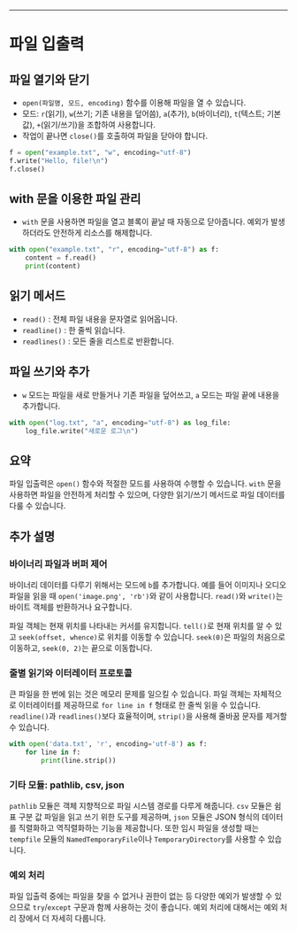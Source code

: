 ---

# 파일 입출력

## 파일 열기와 닫기

- `open(파일명, 모드, encoding)` 함수를 이용해 파일을 열 수 있습니다.
- 모드: `r`(읽기), `w`(쓰기; 기존 내용을 덮어씀), `a`(추가), `b`(바이너리), `t`(텍스트; 기본값), `+`(읽기/쓰기)을 조합하여 사용합니다.
- 작업이 끝나면 `close()`를 호출하여 파일을 닫아야 합니다.

```python
f = open("example.txt", "w", encoding="utf-8")
f.write("Hello, file!\n")
f.close()
```

## with 문을 이용한 파일 관리

- `with` 문을 사용하면 파일을 열고 블록이 끝날 때 자동으로 닫아줍니다. 예외가 발생하더라도 안전하게 리소스를 해제합니다.

```python
with open("example.txt", "r", encoding="utf-8") as f:
    content = f.read()
    print(content)
```

## 읽기 메서드

- `read()` : 전체 파일 내용을 문자열로 읽어옵니다.
- `readline()` : 한 줄씩 읽습니다.
- `readlines()` : 모든 줄을 리스트로 반환합니다.

## 파일 쓰기와 추가

- `w` 모드는 파일을 새로 만들거나 기존 파일을 덮어쓰고, `a` 모드는 파일 끝에 내용을 추가합니다.

```python
with open("log.txt", "a", encoding="utf-8") as log_file:
    log_file.write("새로운 로그\n")
```

## 요약

파일 입출력은 `open()` 함수와 적절한 모드를 사용하여 수행할 수 있습니다. `with` 문을 사용하면 파일을 안전하게 처리할 수 있으며, 다양한 읽기/쓰기 메서드로 파일 데이터를 다룰 수 있습니다.

## 추가 설명

### 바이너리 파일과 버퍼 제어

바이너리 데이터를 다루기 위해서는 모드에 `b`를 추가합니다. 예를 들어 이미지나 오디오 파일을 읽을 때 `open('image.png', 'rb')`와 같이 사용합니다. `read()`와 `write()`는 바이트 객체를 반환하거나 요구합니다.

파일 객체는 현재 위치를 나타내는 커서를 유지합니다. `tell()`로 현재 위치를 알 수 있고 `seek(offset, whence)`로 위치를 이동할 수 있습니다. `seek(0)`은 파일의 처음으로 이동하고, `seek(0, 2)`는 끝으로 이동합니다.

### 줄별 읽기와 이터레이터 프로토콜

큰 파일을 한 번에 읽는 것은 메모리 문제를 일으킬 수 있습니다. 파일 객체는 자체적으로 이터레이터를 제공하므로 `for line in f` 형태로 한 줄씩 읽을 수 있습니다. `readline()`과 `readlines()`보다 효율적이며, `strip()`을 사용해 줄바꿈 문자를 제거할 수 있습니다.

```python
with open('data.txt', 'r', encoding='utf-8') as f:
    for line in f:
        print(line.strip())
```

### 기타 모듈: pathlib, csv, json

`pathlib` 모듈은 객체 지향적으로 파일 시스템 경로를 다루게 해줍니다. `csv` 모듈은 쉼표 구분 값 파일을 읽고 쓰기 위한 도구를 제공하며, `json` 모듈은 JSON 형식의 데이터를 직렬화하고 역직렬화하는 기능을 제공합니다. 또한 임시 파일을 생성할 때는 `tempfile` 모듈의 `NamedTemporaryFile`이나 `TemporaryDirectory`를 사용할 수 있습니다.

### 예외 처리

파일 입출력 중에는 파일을 찾을 수 없거나 권한이 없는 등 다양한 예외가 발생할 수 있으므로 `try`/`except` 구문과 함께 사용하는 것이 좋습니다. 예외 처리에 대해서는 예외 처리 장에서 더 자세히 다룹니다.